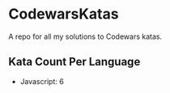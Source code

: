 # CodewarsKatas
A repo for all my solutions to Codewars katas. 

## Kata Count Per Language
* Javascript: 6